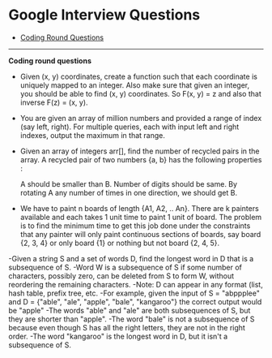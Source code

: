 
# Google Interview Questions
* [Coding Round Questions](#coding)
____


<b name="coding">Coding round questions</b><br/>

- Given (x, y) coordinates, create a function such that each coordinate is uniquely mapped to an integer. Also make sure that given an integer, you should be able to find (x, y) coordinates. So F(x, y) = z and also that inverse F(z) = (x, y).
- You are given an array of million numbers and provided a range of index (say left, right). For multiple queries, each with input left and right indexes, output the maximum in that range.
- Given an array of integers arr[], find the number of recycled pairs in the array. A recycled pair of two numbers {a, b} has the following properties :

  A should be smaller than B.
  Number of digits should be same.
  By rotating A any number of times in one direction, we should get B.

- We have to paint n boards of length {A1, A2, .. An}. There are k painters available and each takes 1 unit time to paint 1 unit of board. The problem is to find the minimum time to get this job done under the constraints that any painter will only paint continuous sections of boards, say board {2, 3, 4} or only board {1} or nothing but not board {2, 4, 5}.

-Given a string S and a set of words D, find the longest word in D that is a subsequence of S.
-Word W is a subsequence of S if some number of characters, possibly zero, can be deleted from S to form W, without reordering the  remaining characters.
-Note: D can appear in any format (list, hash table, prefix tree, etc.
-For example, given the input of S = "abppplee" and D = {"able", "ale", "apple", "bale", "kangaroo"} the correct output would be "apple"
-The words "able" and "ale" are both subsequences of S, but they are shorter than "apple".
-The word "bale" is not a subsequence of S because even though S has all the right letters, they are not in the right order.
-The word "kangaroo" is the longest word in D, but it isn't a subsequence of S.
